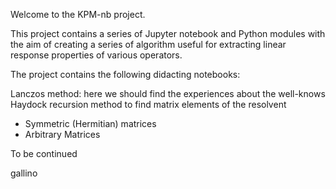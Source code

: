 Welcome to the KPM-nb project.

This project contains a series of Jupyter notebook and Python modules with the aim of creating a series of algorithm useful for extracting linear response properties of various operators.

The project contains the following didacting notebooks:

Lanczos method: here we should find the experiences about the well-knows Haydock recursion method to find matrix elements of the resolvent
* Symmetric (Hermitian) matrices
* Arbitrary Matrices

To be continued

gallino
